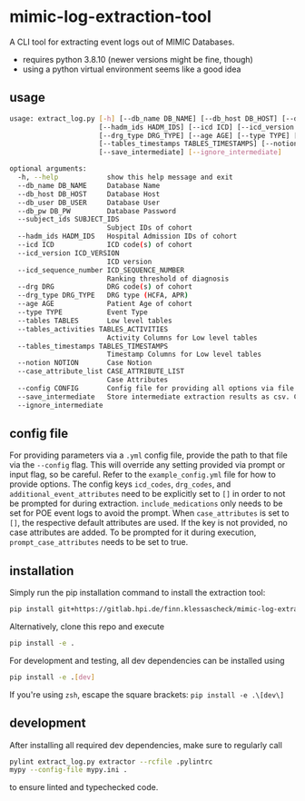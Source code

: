# mimic-log-extraction-tool

A CLI tool for extracting event logs out of MIMIC Databases.

- requires python 3.8.10 (newer versions might be fine, though)
- using a python virtual environment seems like a good idea

## usage

```bash
usage: extract_log.py [-h] [--db_name DB_NAME] [--db_host DB_HOST] [--db_user DB_USER] [--db_pw DB_PW] [--subject_ids SUBJECT_IDS]
                      [--hadm_ids HADM_IDS] [--icd ICD] [--icd_version ICD_VERSION] [--icd_sequence_number ICD_SEQUENCE_NUMBER] [--drg DRG]
                      [--drg_type DRG_TYPE] [--age AGE] [--type TYPE] [--tables TABLES] [--tables_activities TABLES_ACTIVITIES]
                      [--tables_timestamps TABLES_TIMESTAMPS] [--notion NOTION] [--case_attribute_list CASE_ATTRIBUTE_LIST] [--config CONFIG]
                      [--save_intermediate] [--ignore_intermediate]

optional arguments:
  -h, --help            show this help message and exit
  --db_name DB_NAME     Database Name
  --db_host DB_HOST     Database Host
  --db_user DB_USER     Database User
  --db_pw DB_PW         Database Password
  --subject_ids SUBJECT_IDS
                        Subject IDs of cohort
  --hadm_ids HADM_IDS   Hospital Admission IDs of cohort
  --icd ICD             ICD code(s) of cohort
  --icd_version ICD_VERSION
                        ICD version
  --icd_sequence_number ICD_SEQUENCE_NUMBER
                        Ranking threshold of diagnosis
  --drg DRG             DRG code(s) of cohort
  --drg_type DRG_TYPE   DRG type (HCFA, APR)
  --age AGE             Patient Age of cohort
  --type TYPE           Event Type
  --tables TABLES       Low level tables
  --tables_activities TABLES_ACTIVITIES
                        Activity Columns for Low level tables
  --tables_timestamps TABLES_TIMESTAMPS
                        Timestamp Columns for Low level tables
  --notion NOTION       Case Notion
  --case_attribute_list CASE_ATTRIBUTE_LIST
                        Case Attributes
  --config CONFIG       Config file for providing all options via file
  --save_intermediate   Store intermediate extraction results as csv. Can be used for extraction debugging.
  --ignore_intermediate
```

## config file

For providing parameters via a `.yml` config file, provide the path to that file via the `--config` flag.
This will override any setting provided via prompt or input flag, so be careful. Refer to the `example_config.yml` file for how to provide options. The config keys `icd_codes`, `drg_codes`, and `additional_event_attributes` need to be explicitly set to `[]` in order to not be prompted for during extraction. `include_medications` only needs to be set for POE event logs to avoid the prompt. When `case_attributes` is set to `[]`, the respective default attributes are used. If the key is not provided, no case attributes are added. To be prompted for it during execution, `prompt_case_attributes` needs to be set to true.

## installation

Simply run the pip installation command to install the extraction tool:

```bash
pip install git+https://gitlab.hpi.de/finn.klessascheck/mimic-log-extraction-tool
```

Alternatively, clone this repo and execute

```bash
pip install -e .
```

For development and testing, all dev dependencies can be installed using

```bash
pip install -e .[dev]
```

If you're using `zsh`, escape the square brackets: `pip install -e .\[dev\]`

## development

After installing all required dev dependencies, make sure to regularly call

```bash
pylint extract_log.py extractor --rcfile .pylintrc
mypy --config-file mypy.ini .
```

to ensure linted and typechecked code.

